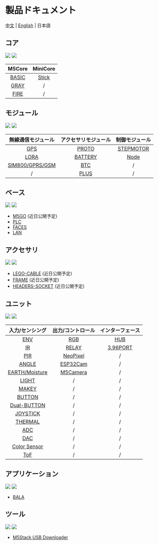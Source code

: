 # 製品ドキュメント

[中文](zh_CN/product_documents.md) | [English](en/product_documents.md) | 日本語

## コア

<img src='assets/img/product_pics/1.jpg'> <img src='assets/img/product_pics/cores.png'>

| M5Core        | MiniCore      |
| :----------:  |:------------: |
| [BASIC](ja/product_documents/m5stack-core/m5core_basic)         | [Stick](ja/product_documents/m5stack-core/minicore_stick)         |
| [GRAY](ja/product_documents/m5stack-core/m5core_gray)          | /            |
| [FIRE](ja/product_documents/m5stack-core/m5core_fire)          | /            |

## モジュール

<img src='assets/img/product_pics/2.jpg'> <img src='assets/img/product_pics/module.png'>

| 無線通信モジュール      | アクセサリモジュール  | 制御モジュール   |
| :------------------:  |:------------------:| :--------------------:|
| [GPS](ja/product_documents/modules/module_gps) | [PROTO](ja/product_documents/modules/module_proto) | [STEPMOTOR](ja/product_documents/modules/module_stepmotor) |
| [LORA](ja/product_documents/modules/module_lora) | [BATTERY](ja/product_documents/modules/module_battery)  | [Node](ja/product_documents/modules/module_node) |
| [SIM800/GPRS/GSM](ja/product_documents/modules/module_sim800) | [BTC](ja/product_documents/modules/module_btc) | / |
| / | [PLUS](ja/product_documents/modules/module_plus) | / |

## ベース

<img src='assets/img/product_pics/5.jpg'> <img src='assets/img/product_pics/bases.png'>

- [M5GO](ja/product_documents/bases/m5go_base) (近日公開予定)
- [PLC](ja/product_documents/bases/plc_base)
- [FACES](ja/product_documents/bases/face_base)
- [LAN](ja/product_documents/bases/lan_base)

## アクセサリ

<img src='assets/img/product_pics/5.jpg'> <img src='assets/img/product_pics/accessory.png'>

- [LEGO-CABLE](ja/product_documents/accessories/cables/lego_cable) (近日公開予定)
- [FRAME](ja/product_documents/accessories/frame) (近日公開予定)
- [HEADERS-SOCKET](ja/product_documents/accessories/headers_socket) (近日公開予定)

## ユニット

<img src='assets/img/product_pics/3.jpg'> <img src='assets/img/product_pics/unit.png'>

| 入力/センシング   | 出力/コントロール | インターフェース   |
| :-------------------: |:------------------------: | :----------------:|
| [ENV](ja/product_documents/units/unit_env)                   | [RGB](ja/product_documents/units/unit_rgb)                       | [HUB](ja/product_documents/units/unit_hub)               |
| [IR](ja/product_documents/units/unit_ir)                    | [RELAY](ja/product_documents/units/unit_relay)                         | [3.96PORT](ja/product_documents/units/unit_396port)          |
| [PIR](ja/product_documents/units/unit_pir)                   | [NeoPixel](ja/product_documents/units/unit_neopixel)                         | /                 |
| [ANGLE](ja/product_documents/units/unit_angle)                   | [ESP32Cam](ja/product_documents/units/unit_esp32cam)                         | /                  |
| [EARTH/Moisture](ja/product_documents/units/unit_moisture)        | [M5Camera](ja/product_documents/units/unit_m5camera)                         | /                 |
| [LIGHT](ja/product_documents/units/unit_light)                 | /                         | /                 |
| [MAKEY](ja/product_documents/units/unit_makey)                   | /                         | /                 |
| [BUTTON](ja/product_documents/units/unit_button)                   | /                         | /                 |
| [Dual-BUTTON](ja/product_documents/units/unit_dual_button)                   | /                         | /                 |
| [JOYSTICK](ja/product_documents/units/unit_joystick)                   | /                         | /                 |
| [THERMAL](ja/product_documents/units/unit_thermal)                   | /                         | /                 |
| [ADC](ja/product_documents/units/unit_ADC)                   | /                         | /                 |
| [DAC](ja/product_documents/units/unit_DAC)                   | /                         | /                 |
| [Color Sensor](ja/product_documents/units/unit_color_sensor)                   | /                         | /                 |
| [ToF](ja/product_documents/units/unit_tof)                   | /                         | /                 |

## アプリケーション

<img src='assets/img/product_pics/4.jpg'> <img src='assets/img/product_pics/application.png'>

- [BALA](ja/product_documents/applications/application_bala)

## ツール

<img src='assets/img/product_pics/6.jpg'> <img src='assets/img/product_pics/tool.png'>

- [M5Stack USB Downloader](ja/product_documents/tools/tool_usb_downloader)